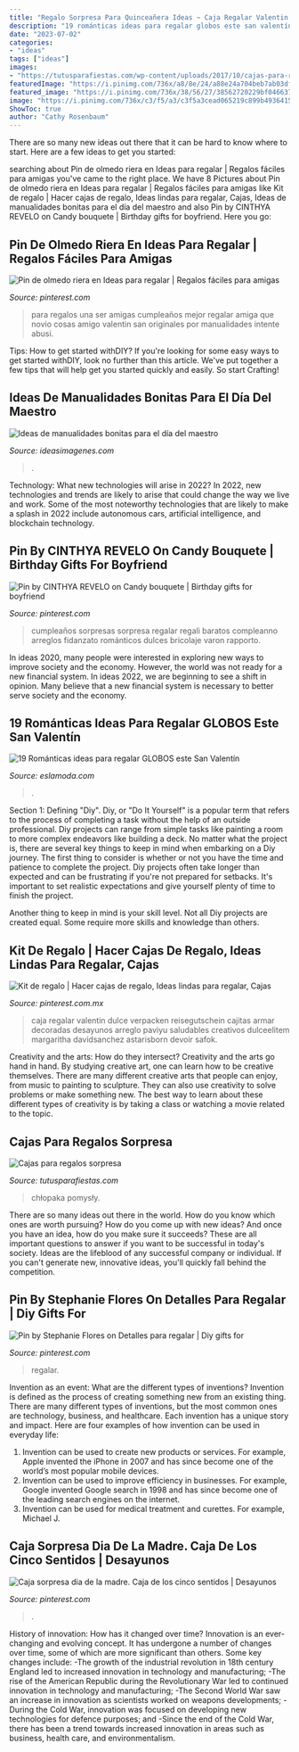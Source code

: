 ```yaml
---
title: "Regalo Sorpresa Para Quinceañera Ideas ~ Caja Regalar Valentin Dulce Verpacken Reisegutschein Cajitas Armar Decoradas Desayunos Arreglo Paviyu Saludables Creativos Dulceelitem Margaritha Davidsanchez Astarisborn Devoir Safok"
description: "19 románticas ideas para regalar globos este san valentín"
date: "2023-07-02"
categories:
- "ideas"
tags: ["ideas"]
images:
- "https://tutusparafiestas.com/wp-content/uploads/2017/10/cajas-para-regalos-sorpresa-4.jpg"
featuredImage: "https://i.pinimg.com/736x/a8/8e/24/a88e24a704beb7ab03df380ac876fb71.jpg"
featured_image: "https://i.pinimg.com/736x/38/56/27/38562720229bf0466374f923f2bce4d4.jpg"
image: "https://i.pinimg.com/736x/c3/f5/a3/c3f5a3cead065219c899b49364153579.jpg"
ShowToc: true
author: "Cathy Rosenbaum"
---
```



There are so many new ideas out there that it can be hard to know where to start. Here are a few ideas to get you started: 

	

		
searching about Pin de olmedo riera en Ideas para regalar | Regalos fáciles para amigas you've came to the right place. We have 8 Pictures about Pin de olmedo riera en Ideas para regalar | Regalos fáciles para amigas like Kit de regalo | Hacer cajas de regalo, Ideas lindas para regalar, Cajas, Ideas de manualidades bonitas para el día del maestro and also Pin by CINTHYA REVELO on Candy bouquete | Birthday gifts for boyfriend. Here you go:
		
    
## Pin De Olmedo Riera En Ideas Para Regalar | Regalos Fáciles Para Amigas

<img loading=lazy src="https://i.pinimg.com/736x/38/b8/4e/38b84e3a73a3669e7a456c0e02b439f3.jpg" onerror="this.onerror=null;this.src='https://tse4.mm.bing.net/th?id=OIP.7PdPp3FS6DkoqQ_G5lUQIwHaJQ&amp;pid=15.1';" alt="Pin de olmedo riera en Ideas para regalar | Regalos fáciles para amigas">

_Source: pinterest.com_

>para regalos una ser amigas cumpleaños mejor regalar amiga que novio cosas amigo valentin san originales por manualidades intente abusi. 

	

Tips: How to get started withDIY?
If you're looking for some easy ways to get started withDIY, look no further than this article. We've put together a few tips that will help get you started quickly and easily. So start Crafting!

    
## Ideas De Manualidades Bonitas Para El Día Del Maestro

<img loading=lazy src="https://ideasimagenes.com/wp-content/uploads/2016/08/Dulceros-para-el-día-del-Niño-31.jpg" onerror="this.onerror=null;this.src='https://tse2.mm.bing.net/th?id=OIP.RS_8HGpctpK-sW0ghq_rcAHaJ8&amp;pid=15.1';" alt="Ideas de manualidades bonitas para el día del maestro">

_Source: ideasimagenes.com_

>. 

	

Technology: What new technologies will arise in 2022?
In 2022, new technologies and trends are likely to arise that could change the way we live and work. Some of the most noteworthy technologies that are likely to make a splash in 2022 include autonomous cars, artificial intelligence, and blockchain technology.

    
## Pin By CINTHYA REVELO On Candy Bouquete | Birthday Gifts For Boyfriend

<img loading=lazy src="https://i.pinimg.com/736x/c3/f5/a3/c3f5a3cead065219c899b49364153579.jpg" onerror="this.onerror=null;this.src='https://tse2.mm.bing.net/th?id=OIP.dwQRnbT3oQD-GQ3uZhUT-QHaJ4&amp;pid=15.1';" alt="Pin by CINTHYA REVELO on Candy bouquete | Birthday gifts for boyfriend">

_Source: pinterest.com_

>cumpleaños sorpresas sorpresa regalar regali baratos compleanno arreglos fidanzato románticos dulces bricolaje varon rapporto. 

	

In ideas 2020, many people were interested in exploring new ways to improve society and the economy. However, the world was not ready for a new financial system. In ideas 2022, we are beginning to see a shift in opinion. Many believe that a new financial system is necessary to better serve society and the economy.

    
## 19 Románticas Ideas Para Regalar GLOBOS Este San Valentín

<img loading=lazy src="https://eslamoda.com/wp-content/uploads/sites/2/2015/02/ballons19.jpg" onerror="this.onerror=null;this.src='https://tse2.mm.bing.net/th?id=OIP.sRpGziLcELwWu_MaqQ769AHaLI&amp;pid=15.1';" alt="19 Románticas ideas para regalar GLOBOS este San Valentín">

_Source: eslamoda.com_

>. 

	

Section 1: Defining "Diy".
Diy, or "Do It Yourself" is a popular term that refers to the process of completing a task without the help of an outside professional. Diy projects can range from simple tasks like painting a room to more complex endeavors like building a deck. No matter what the project is, there are several key things to keep in mind when embarking on a Diy journey.
The first thing to consider is whether or not you have the time and patience to complete the project. Diy projects often take longer than expected and can be frustrating if you're not prepared for setbacks. It's important to set realistic expectations and give yourself plenty of time to finish the project.

Another thing to keep in mind is your skill level. Not all Diy projects are created equal. Some require more skills and knowledge than others.

    
## Kit De Regalo | Hacer Cajas De Regalo, Ideas Lindas Para Regalar, Cajas

<img loading=lazy src="https://i.pinimg.com/736x/74/87/88/7487889e980dd95c2b9c44bc4e7d4421.jpg" onerror="this.onerror=null;this.src='https://tse2.mm.bing.net/th?id=OIP.zIbdigkuD6vGRRPaj3i1EQHaJ3&amp;pid=15.1';" alt="Kit de regalo | Hacer cajas de regalo, Ideas lindas para regalar, Cajas">

_Source: pinterest.com.mx_

>caja regalar valentin dulce verpacken reisegutschein cajitas armar decoradas desayunos arreglo paviyu saludables creativos dulceelitem margaritha davidsanchez astarisborn devoir safok. 

	

Creativity and the arts: How do they intersect?
Creativity and the arts go hand in hand. By studying creative art, one can learn how to be creative themselves. There are many different creative arts that people can enjoy, from music to painting to sculpture. They can also use creativity to solve problems or make something new. The best way to learn about these different types of creativity is by taking a class or watching a movie related to the topic.

    
## Cajas Para Regalos Sorpresa

<img loading=lazy src="https://tutusparafiestas.com/wp-content/uploads/2017/10/cajas-para-regalos-sorpresa-4.jpg" onerror="this.onerror=null;this.src='https://tse3.mm.bing.net/th?id=OIP.iVdb2aL3nTPCcYkgq-r0HQHaHa&amp;pid=15.1';" alt="Cajas para regalos sorpresa">

_Source: tutusparafiestas.com_

>chłopaka pomysły. 

	

There are so many ideas out there in the world. How do you know which ones are worth pursuing? How do you come up with new ideas? And once you have an idea, how do you make sure it succeeds? These are all important questions to answer if you want to be successful in today's society. Ideas are the lifeblood of any successful company or individual. If you can't generate new, innovative ideas, you'll quickly fall behind the competition.

    
## Pin By Stephanie Flores On Detalles Para Regalar | Diy Gifts For

<img loading=lazy src="https://i.pinimg.com/736x/38/56/27/38562720229bf0466374f923f2bce4d4.jpg" onerror="this.onerror=null;this.src='https://tse4.mm.bing.net/th?id=OIP.ASBS6f8OS8P7KHYM5uLA9gHaNK&amp;pid=15.1';" alt="Pin by Stephanie Flores on Detalles para regalar | Diy gifts for">

_Source: pinterest.com_

>regalar. 

	

Invention as an event: What are the different types of inventions?
Invention is defined as the process of creating something new from an existing thing. There are many different types of inventions, but the most common ones are technology, business, and healthcare. Each invention has a unique story and impact. Here are four examples of how invention can be used in everyday life: 
1. Invention can be used to create new products or services. For example, Apple invented the iPhone in 2007 and has since become one of the world’s most popular mobile devices. 
2. Invention can be used to improve efficiency in businesses. For example, Google invented Google search in 1998 and has since become one of the leading search engines on the internet. 
3. Invention can be used for medical treatment and curettes. For example, Michael J.

    
## Caja Sorpresa Dia De La Madre. Caja De Los Cinco Sentidos | Desayunos

<img loading=lazy src="https://i.pinimg.com/736x/a8/8e/24/a88e24a704beb7ab03df380ac876fb71.jpg" onerror="this.onerror=null;this.src='https://tse2.mm.bing.net/th?id=OIP.bzskAA94v0DhWdzJyv8fAwHaNK&amp;pid=15.1';" alt="Caja sorpresa dia de la madre. Caja de los cinco sentidos | Desayunos">

_Source: pinterest.com_

>. 

	

History of innovation: How has it changed over time?
Innovation is an ever-changing and evolving concept. It has undergone a number of changes over time, some of which are more significant than others. 
Some key changes include: 
-The growth of the industrial revolution in 18th century England led to increased innovation in technology and manufacturing; 
-The rise of the American Republic during the Revolutionary War led to continued innovation in technology and manufacturing; 
-The Second World War saw an increase in innovation as scientists worked on weapons developments; 
-During the Cold War, innovation was focused on developing new technologies for defence purposes; and 
-Since the end of the Cold War, there has been a trend towards increased innovation in areas such as business, health care, and environmentalism.

